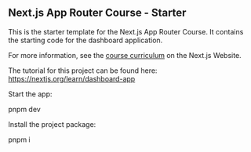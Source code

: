## Next.js App Router Course - Starter

This is the starter template for the Next.js App Router Course. It contains the starting code for the dashboard application.

For more information, see the [course curriculum](https://nextjs.org/learn) on the Next.js Website.

The tutorial for this project can be found here: https://nextjs.org/learn/dashboard-app

Start the app:

pnpm dev

Install the project package:

pnpm i

